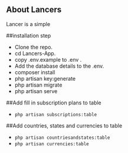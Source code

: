 ## About Lancers

Lancer is a simple

##installation step

- Clone the repo.
- cd Lancers-App.
- copy .env.example to .env .
- Add the database details to the .env.
- composer install
- php artisan key:generate
- php artisan migrate
- php artisan serve

##Add fill in subscription plans to table
- `php artisan subscriptions:table`

##Add countries, states and currencies to table
- `php artisan countriesandstates:table`
- `php artisan currencies:table`